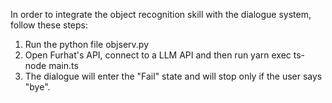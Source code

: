 In order to integrate the object recognition skill with the dialogue system, follow these steps:
1. Run the python file objserv.py
2. Open Furhat's API, connect to a LLM API and then run  yarn exec ts-node main.ts
3. The dialogue will enter the "Fail" state and will stop only if the user says "bye".

